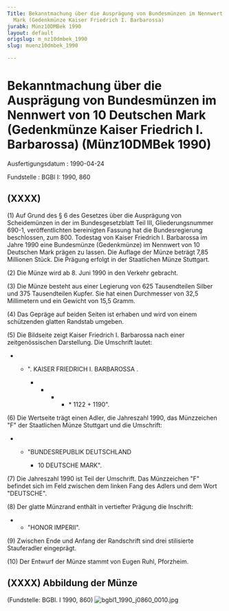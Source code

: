 ```yaml
---
Title: Bekanntmachung über die Ausprägung von Bundesmünzen im Nennwert von 10 Deutschen
  Mark (Gedenkmünze Kaiser Friedrich I. Barbarossa)
jurabk: Münz10DMBek 1990
layout: default
origslug: m_nz10dmbek_1990
slug: muenz10dmbek_1990

---
```


# Bekanntmachung über die Ausprägung von Bundesmünzen im Nennwert von 10 Deutschen Mark (Gedenkmünze Kaiser Friedrich I. Barbarossa) (Münz10DMBek 1990)

Ausfertigungsdatum
:   1990-04-24

Fundstelle
:   BGBl I: 1990, 860

## (XXXX)

(1) Auf Grund des § 6 des Gesetzes über die Ausprägung von
Scheidemünzen in der im Bundesgesetzblatt Teil III, Gliederungsnummer
690-1, veröffentlichten bereinigten Fassung hat die Bundesregierung
beschlossen, zum 800. Todestag von Kaiser Friedrich I. Barbarossa im
Jahre 1990 eine Bundesmünze (Gedenkmünze) im Nennwert von 10 Deutschen
Mark prägen zu lassen. Die Auflage der Münze beträgt 7,85 Millionen
Stück. Die Prägung erfolgt in der Staatlichen Münze Stuttgart.

(2) Die Münze wird ab 8. Juni 1990 in den Verkehr gebracht.

(3) Die Münze besteht aus einer Legierung von 625 Tausendteilen Silber
und 375 Tausendteilen Kupfer. Sie hat einen Durchmesser von 32,5
Millimetern und ein Gewicht von 15,5 Gramm.

(4) Das Gepräge auf beiden Seiten ist erhaben und wird von einem
schützenden glatten Randstab umgeben.

(5) Die Bildseite zeigt Kaiser Friedrich I. Barbarossa nach einer
zeitgenössischen Darstellung.
Die Umschrift lautet:

*
    *   ". KAISER FRIEDRICH I. BARBAROSSA .

        *
            *
                *
                    *
                        \* 1122 + 1190".






















(6) Die Wertseite trägt einen Adler, die Jahreszahl 1990, das
Münzzeichen "F" der Staatlichen Münze Stuttgart und die Umschrift:

*
    *   "BUNDESREPUBLIK DEUTSCHLAND

        *   10 DEUTSCHE MARK".










(7) Die Jahreszahl 1990 ist Teil der Umschrift. Das Münzzeichen "F"
befindet sich im Feld zwischen dem linken Fang des Adlers und dem Wort
"DEUTSCHE".

(8) Der glatte Münzrand enthält in vertiefter Prägung die Inschrift:

*
    *   "HONOR IMPERII".







(9) Zwischen Ende und Anfang der Randschrift sind drei stilisierte
Stauferadler eingeprägt.

(10) Der Entwurf der Münze stammt von Eugen Ruhl, Pforzheim.

## (XXXX) Abbildung der Münze

(Fundstelle: BGBl. I 1990, 860)
![bgbl1_1990_j0860_0010.jpg](bgbl1_1990_j0860_0010.jpg)
